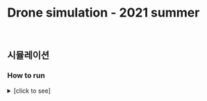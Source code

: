 # Drone simulation - 2021 summer

<br>

## 시뮬레이션

### How to run

<details><summary>[click to see]</summary>

+ Run main code
~~~shell
$ roslaunch simulation main.launch
~~~

---

</details>

